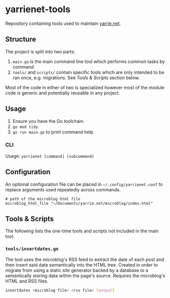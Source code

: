 # yarrienet-tools

Repository containing tools used to maintain [yarrie.net](http://yarrie.net).

## Structure

The project is split into two parts:

1. `main.go` is the main command line tool which performs common tasks by command.
2. `tools/` and `scripts/` contain specific tools which are only intended to be ran once, e.g. migrations. See *Tools & Scripts* section below.

Most of the code in either of two is specialized however most of the module code is generic and potentially reusable in any project.

## Usage

1. Ensure you have the Go toolchain.
2. `go mod tidy`
3. `go run main.go` to print command help.

### CLI

Usage: `yarrienet [command] [subcommand]`

## Configuration

An optional configuration file can be placed in `~/.config/yarrienet.conf` to replace arguments used repeatedly across commands.

```
# path of the microblog html file
microblog_html_file "~/Documents/yarrie.net/microblog/index.html"
```

## Tools & Scripts

The following lists the one-time tools and scripts not included in the main tool.

### `tools/insertdates.go`

The tool uses the microblog's RSS feed to extract the date of each post and then insert said date semantically into the HTML tree. Created in order to migrate from using a static site generator backed by a database to a semantically storing data within the page's source. Requires the microblog's HTML and RSS files.

```sh
insertdates <microblog file> <rss file> [output]
```

